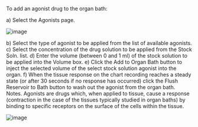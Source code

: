 To add an agonist drug to the organ bath:

a) Select the Agonists page.

![image](https://user-images.githubusercontent.com/3098042/88389699-e2206980-cdae-11ea-850a-06e09ba52649.png)

b) Select the type of agonist to be applied from the list of available agonists.
c) Select the concentration of the drug solution to be applied from the Stock Soln. list.
d) Enter the volume (between 0 and 1 ml) of the stock solution to be applied into the Volume box.
e) Click the Add to Organ Bath button to inject the selected volume of the select stock solution agonist into the organ.
f) When the tissue response on the chart recording reaches a steady state (or after 30 seconds if no response has occurred) click the Flush Reservoir to Bath button to wash out the agonist from the organ bath.
Notes. 
Agonists are drugs which, when applied to tissue, cause a response (contraction in the case of the tissues typically studied in organ baths) by binding to specific receptors on the surface of the cells within the tissue.

![image](https://user-images.githubusercontent.com/3098042/88389730-ee0c2b80-cdae-11ea-91fd-b3c806348682.png)
